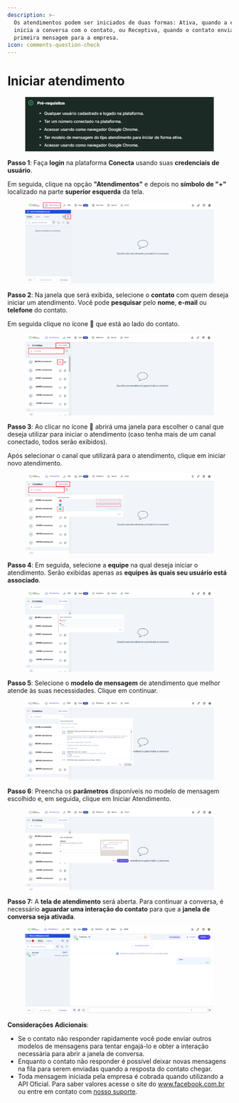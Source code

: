 ```yaml
---
description: >-
  Os atendimentos podem ser iniciados de duas formas: Ativa, quando a empresa
  inicia a conversa com o contato, ou Receptiva, quando o contato envia a
  primeira mensagem para a empresa.
icon: comments-question-check
---
```


# Iniciar atendimento

<figure><img src="../../.gitbook/assets/image (55).png" alt=""><figcaption></figcaption></figure>

**Passo 1**: Faça **login** na plataforma **Conecta** usando suas **credenciais de usuário**.

Em seguida, clique na opção **"Atendimentos"** e depois no **símbolo de "+"** localizado na parte **superior esquerda** da tela.

<figure><img src="../../.gitbook/assets/image (56).png" alt=""><figcaption></figcaption></figure>

**Passo 2**: Na janela que será exibida, selecione o **contato** com quem deseja iniciar um atendimento. Você pode **pesquisar** pelo **nome**, **e-mail** ou **telefone** do contato.

Em seguida clique no ícone 💬 que está ao lado do contato.

<figure><img src="../../.gitbook/assets/image (57).png" alt=""><figcaption></figcaption></figure>

**Passo 3**: Ao clicar no ícone 💬 abrirá uma janela para escolher o canal que deseja utilizar para iniciar o atendimento (caso tenha mais de um canal conectado, todos serão exibidos).

Após selecionar o canal que utilizará para o atendimento, clique em iniciar novo atendimento.

<figure><img src="../../.gitbook/assets/image (58).png" alt=""><figcaption></figcaption></figure>

**Passo 4**: Em seguida, selecione a **equipe** na qual deseja iniciar o atendimento. Serão exibidas apenas as **equipes às quais seu usuário está associado**.

<figure><img src="../../.gitbook/assets/image (59).png" alt=""><figcaption></figcaption></figure>

**Passo 5**: Selecione o **modelo de mensagem** de atendimento que melhor atende às suas necessidades. Clique em continuar.

<figure><img src="../../.gitbook/assets/image (60).png" alt=""><figcaption></figcaption></figure>

**Passo 6**: Preencha os **parâmetros** disponíveis no modelo de mensagem escolhido e, em seguida, clique em Iniciar Atendimento.

<figure><img src="../../.gitbook/assets/image (61).png" alt=""><figcaption></figcaption></figure>

**Passo 7:** A **tela de atendimento** será aberta. Para continuar a conversa, é necessário **aguardar uma interação do contato** para que a **janela de conversa seja ativada**.

<figure><img src="../../.gitbook/assets/image (62).png" alt=""><figcaption></figcaption></figure>

**Considerações Adicionais**:

* Se o contato não responder rapidamente você pode enviar outros modelos de mensagens para tentar engajá-lo e obter a interação necessária para abrir a janela de conversa.
* Enquanto o contato não responder é possível deixar novas mensagens na fila para serem enviadas quando a resposta do contato chegar.
* Toda mensagem iniciada pela empresa é cobrada quando utilizando a API Oficial. Para saber valores acesse o site do www.facebook.com.br ou entre em contato com [nosso suporte](https://wa.me/5511992256774).
